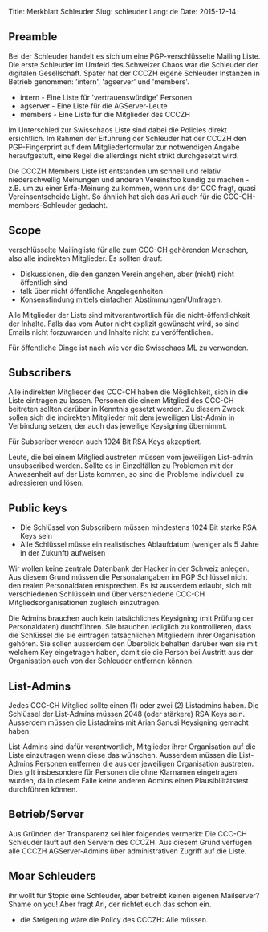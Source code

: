 Title: Merkblatt Schleuder
Slug: schleuder
Lang: de
Date: 2015-12-14

## Preamble
Bei der Schleuder handelt es sich um eine PGP-verschlüsselte Mailing Liste. Die erste Schleuder im Umfeld des Schweizer Chaos war die Schleuder der digitalen Gesellschaft. Später hat der CCCZH eigene Schleuder Instanzen in Betrieb genommen: 'intern', 'agserver' und 'members'. 

 * intern - Eine Liste für 'vertrauenswürdige' Personen
 * agserver - Eine Liste für die AGServer-Leute
 * members - Eine Liste für die Mitglieder des CCCZH

Im Unterschied zur Swisschaos Liste sind dabei die Policies direkt ersichtlich. Im Rahmen der Eiführung der Schleuder hat der CCCZH den PGP-Fingerprint auf dem Mitgliederformular zur notwendigen Angabe heraufgestuft, eine Regel die allerdings nicht strikt durchgesetzt wird.

Die CCCZH Members Liste ist entstanden um schnell und relativ niederschwellig Meinungen und anderen Vereinsfoo kundig zu machen - z.B. um zu einer Erfa-Meinung zu kommen, wenn uns der CCC fragt, quasi Vereinsentscheide Light. So ähnlich hat sich das Ari auch für die CCC-CH-members-Schleuder gedacht.

## Scope
verschlüsselte Mailingliste für alle zum CCC-CH gehörenden Menschen, also alle indirekten Mitglieder. Es sollten drauf: 

  * Diskussionen, die den ganzen Verein angehen, aber (nicht) nicht öffentlich sind
  * talk über nicht öffentliche Angelegenheiten
  * Konsensfindung mittels einfachen Abstimmungen/Umfragen.

Alle Mitglieder der Liste sind mitverantwortlich für die nicht-öffentlichkeit der Inhalte. Falls das vom Autor nicht explizit gewünscht wird, so sind Emails nicht forzuwarden und Inhalte nicht zu veröffentlichen.

Für öffentliche Dinge ist nach wie vor die Swisschaos ML zu verwenden. 

## Subscribers
Alle indirekten Mitglieder des CCC-CH haben die Möglichkeit, sich in die Liste eintragen zu lassen. Personen die einem Mitglied des CCC-CH beitreten sollten darüber in Kenntnis gesetzt werden. Zu diesem Zweck sollen sich die indirekten Mitglieder mit dem jeweiligen List-Admin in Verbindung setzen, der auch das jeweilige Keysigning übernimmt. 

Für Subscriber werden auch 1024 Bit RSA Keys akzeptiert.

Leute, die bei einem Mitglied austreten müssen vom jeweiligen List-admin unsubscribed werden. Sollte es in Einzelfällen zu Problemen mit der Anwesenheit auf der Liste kommen, so sind die Probleme individuell zu adressieren und lösen.

## Public keys

 * Die Schlüssel von Subscribern müssen mindestens 1024 Bit starke RSA Keys sein
 * Alle Schlüssel müsse ein realistisches Ablaufdatum (weniger als 5 Jahre in der Zukunft) aufweisen

Wir wollen keine zentrale Datenbank der Hacker in der Schweiz anlegen. Aus diesem Grund müssen die Personalangaben im PGP Schlüssel nicht den realen Personaldaten entsprechen. Es ist ausserdem erlaubt, sich mit verschiedenen Schlüsseln und über verschiedene CCC-CH Mitgliedsorganisationen zugleich einzutragen.

Die Admins brauchen auch kein tatsächliches Keysigning (mit Prüfung der Personaldaten) durchführen. Sie brauchen lediglich zu kontrollieren, dass die Schlüssel die sie eintragen tatsächlichen Mitgliedern ihrer Organisation gehören. Sie sollen ausserdem den Überblick behalten darüber wen sie mit welchem Key eingetragen haben, damit sie die Person bei Austritt aus der Organisation auch von der Schleuder entfernen können.

## List-Admins
Jedes CCC-CH Mitglied sollte einen (1) oder zwei (2) Listadmins haben. Die Schlüssel der List-Admins müssen 2048 (oder stärkere) RSA Keys sein. Ausserdem müssen die Listadmins mit Arian Sanusi Keysigning gemacht haben.

List-Admins sind dafür verantwortlich, Mitglieder ihrer Organisation auf die Liste einzutragen wenn diese das wünschen. Ausserdem müssen die List-Admins Personen entfernen die aus der jeweiligen Organisation austreten. Dies gilt insbesondere für Personen die ohne Klarnamen eingetragen wurden, da in diesem Falle keine anderen Admins einen Plausibilitätstest durchführen können.

## Betrieb/Server
Aus Gründen der Transparenz sei hier folgendes vermerkt: Die CCC-CH Schleuder läuft auf den Servern des CCCZH. Aus diesem Grund verfügen alle CCCZH AGServer-Admins über administrativen Zugriff auf die Liste.

## Moar Schleuders
ihr wollt für $topic eine Schleuder, aber betreibt keinen eigenen Mailserver? Shame on you! Aber fragt Ari, der richtet euch das schon ein.

* die Steigerung wäre die Policy des CCCZH: Alle müssen.
